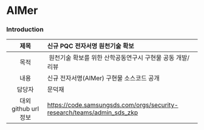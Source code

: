 # AIMer

### Introduction
| 제목 | 신규 PQC 전자서명 원천기술 확보 |
|:---:|:---|
| 목적 | 원천기술 확보를 위한 산학공동연구시 구현물 공동 개발/리뷰 |
| 내용 | 신규 전자서명(AIMer) 구현물 소스코드 공개 |
| 담당자 | 문덕재 |
| 대외 github url 정보 | https://code.samsungsds.com/orgs/security-research/teams/admin_sds_zkp |
